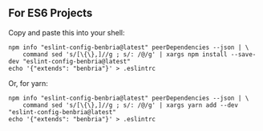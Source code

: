 ## For ES6 Projects

Copy and paste this into your shell:

```
npm info "eslint-config-benbria@latest" peerDependencies --json | \
    command sed 's/[\{\},]//g ; s/: /@/g' | xargs npm install --save-dev "eslint-config-benbria@latest"
echo '{"extends": "benbria"}' > .eslintrc
```

Or, for yarn:

```
npm info "eslint-config-benbria@latest" peerDependencies --json | \
    command sed 's/[\{\},]//g ; s/: /@/g' | xargs yarn add --dev "eslint-config-benbria@latest"
echo '{"extends": "benbria"}' > .eslintrc
```
